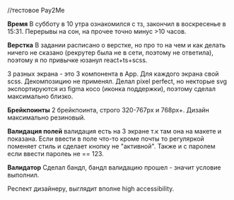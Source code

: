 //тестовое Pay2Me

**Время** В субботу в 10 утра ознакомился с тз, закончил в воскресенье в 15:31. Перерывы на сон, на
прочее точно минус >10 часов.

**Верстка** В задании расписано о верстке, но про то на чем и как делать ничего не сказано (рекрутер
была не в сети, поэтому не ответила), поэтому я по привычке юзанул react+ts+scss.

3 разных экрана - это 3 компонента в App. Для каждого экрана свой scss. Декомпозицию не применял.
Делал pixel perfect, но некторые svg экспортируются из figma косо (иконка поддержки), поэтому сделал
максимально близко.

**Брейкпоинты** 2 брейкпоинта, строго 320-767px и 768px+. Дизайн максимально резиновый.

**Валидация полей** валидация есть на 3 экране т.к там она на макете и показана. Если ввести в поле
что-то кроме почты то регуляркой поменяет стиль и сделает кнопку не "активной". Также и с паролем
если ввести паролеь не == 123.

**Валидатор** Сделал бандл, бандл валидацию прошел - значит условие выполнил.

Респект дизайнеру, выглядит вполне high accessibility.
